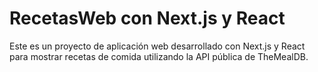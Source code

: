 # RecetasWeb con Next.js y React

Este es un proyecto de aplicación web desarrollado con Next.js y React para mostrar recetas de comida utilizando la API pública de TheMealDB.


